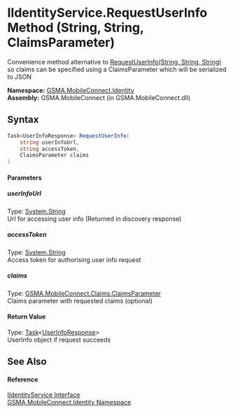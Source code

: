IIdentityService.RequestUserInfo Method (String, String, ClaimsParameter)
=========================================================================
Convenience method alternative to [RequestUserInfo(String, String, String)][1] so claims can be specified using a ClaimsParameter which will be serialized to JSON

**Namespace:** [GSMA.MobileConnect.Identity][2]  
**Assembly:** GSMA.MobileConnect (in GSMA.MobileConnect.dll)

Syntax
------

```csharp
Task<UserInfoResponse> RequestUserInfo(
	string userInfoUrl,
	string accessToken,
	ClaimsParameter claims
)
```

#### Parameters

##### *userInfoUrl*
Type: [System.String][3]  
Url for accessing user info (Returned in discovery response)

##### *accessToken*
Type: [System.String][3]  
Access token for authorising user info request

##### *claims*
Type: [GSMA.MobileConnect.Claims.ClaimsParameter][4]  
Claims parameter with requested claims (optional)

#### Return Value
Type: [Task][5]&lt;[UserInfoResponse][6]>  
UserInfo object if request succeeds

See Also
--------

#### Reference
[IIdentityService Interface][7]  
[GSMA.MobileConnect.Identity Namespace][2]  

[1]: RequestUserInfo_1.md
[2]: ../README.md
[3]: http://msdn.microsoft.com/en-us/library/s1wwdcbf
[4]: ../../GSMA.MobileConnect.Claims/ClaimsParameter/README.md
[5]: http://msdn.microsoft.com/en-us/library/dd321424
[6]: ../UserInfoResponse/README.md
[7]: README.md
[8]: ../../_icons/Help.png